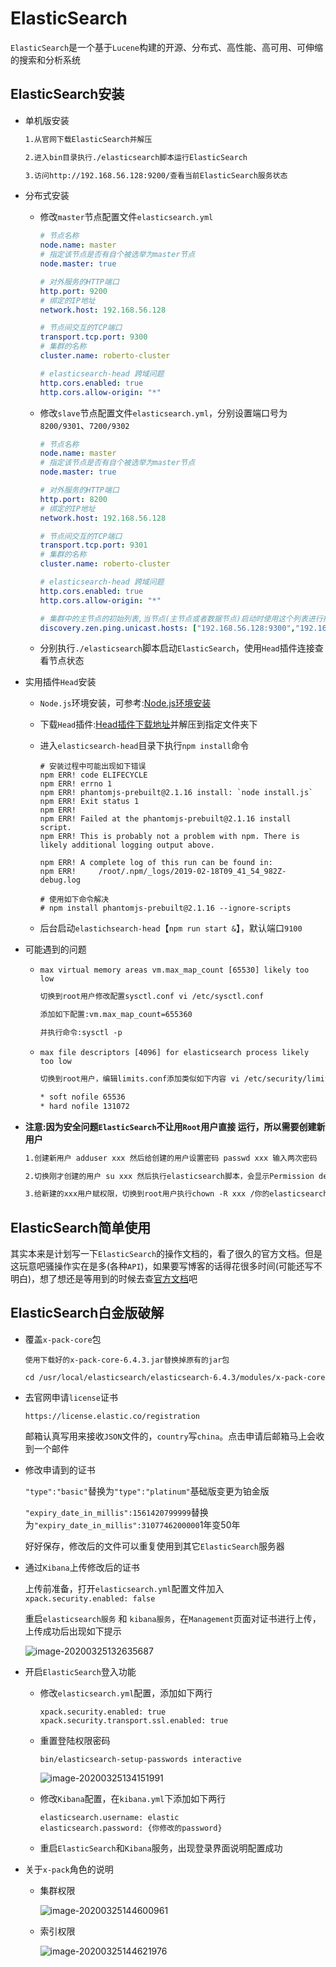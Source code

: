 # ElasticSearch

`ElasticSearch`是一个基于`Lucene`构建的开源、分布式、高性能、高可用、可伸缩的搜索和分析系统

## ElasticSearch安装

- 单机版安装

  ```reStructuredText
  1.从官网下载ElasticSearch并解压
  
  2.进入bin目录执行./elasticsearch脚本运行ElasticSearch
  
  3.访问http://192.168.56.128:9200/查看当前ElasticSearch服务状态
  ```

- 分布式安装

  - 修改`master`节点配置文件`elasticsearch.yml`

    ```yaml
    # 节点名称
    node.name: master
    # 指定该节点是否有自个被选举为master节点
    node.master: true
    
    # 对外服务的HTTP端口
    http.port: 9200
    # 绑定的IP地址
    network.host: 192.168.56.128
    
    # 节点间交互的TCP端口
    transport.tcp.port: 9300
    # 集群的名称
    cluster.name: roberto-cluster
    
    # elasticsearch-head 跨域问题
    http.cors.enabled: true
    http.cors.allow-origin: "*"
    ```

  - 修改`slave`节点配置文件`elasticsearch.yml`，分别设置端口号为`8200/9301`、`7200/9302`

    ```yaml
    # 节点名称
    node.name: master
    # 指定该节点是否有自个被选举为master节点
    node.master: true
    
    # 对外服务的HTTP端口
    http.port: 8200
    # 绑定的IP地址
    network.host: 192.168.56.128
    
    # 节点间交互的TCP端口
    transport.tcp.port: 9301
    # 集群的名称
    cluster.name: roberto-cluster
    
    # elasticsearch-head 跨域问题
    http.cors.enabled: true
    http.cors.allow-origin: "*"
    
    # 集群中的主节点的初始列表,当节点(主节点或者数据节点)启动时使用这个列表进行探测
    discovery.zen.ping.unicast.hosts: ["192.168.56.128:9300","192.168.56.128:9301","192.168.56.128:9302"]
    ```

  - 分别执行`./elasticsearch`脚本启动`ElasticSearch`，使用`Head`插件连接查看节点状态

- 实用插件`Head`安装

  - `Node.js`环境安装，可参考:[Node.js环境安装](https://github.com/RobertoHuang/RGP-LEARNING/blob/master/01.%E7%8E%AF%E5%A2%83%E9%85%8D%E7%BD%AE/%E5%9F%BA%E7%A1%80%E7%8E%AF%E5%A2%83%E5%AE%89%E8%A3%85%E6%95%99%E7%A8%8B.md)

  - 下载`Head`插件:[Head插件下载地址](https://github.com/mobz/elasticsearch-head)并解压到指定文件夹下

  - 进入`elasticsearch-head`目录下执行`npm install`命令

    ```shell
    # 安装过程中可能出现如下错误
    npm ERR! code ELIFECYCLE
    npm ERR! errno 1
    npm ERR! phantomjs-prebuilt@2.1.16 install: `node install.js`
    npm ERR! Exit status 1
    npm ERR!
    npm ERR! Failed at the phantomjs-prebuilt@2.1.16 install script.
    npm ERR! This is probably not a problem with npm. There is likely additional logging output above.
    
    npm ERR! A complete log of this run can be found in:
    npm ERR!     /root/.npm/_logs/2019-02-18T09_41_54_982Z-debug.log
    
    # 使用如下命令解决
    # npm install phantomjs-prebuilt@2.1.16 --ignore-scripts
    ```

  - 后台启动`elastichsearch-head`【`npm run start &`】，默认端口`9100`


- 可能遇到的问题

  - `max virtual memory areas vm.max_map_count [65530] likely too low`

    ```reStructuredText
    切换到root用户修改配置sysctl.conf vi /etc/sysctl.conf 
    
    添加如下配置:vm.max_map_count=655360
    
    并执行命令:sysctl -p
    ```

  - `max file descriptors [4096] for elasticsearch process likely too low`

    ```reStructuredText
    切换到root用户，编辑limits.conf添加类似如下内容 vi /etc/security/limits.conf
    
    * soft nofile 65536
    * hard nofile 131072
    ```

- **注意:因为安全问题`ElasticSearch`不让用`Root`用户直接 运行，所以需要创建新用户**

  ```reStructuredText
  1.创建新用户 adduser xxx 然后给创建的用户设置密码 passwd xxx 输入两次密码
  
  2.切换刚才创建的用户 su xxx 然后执行elasticsearch脚本，会显示Permission denied权限不足
  
  3.给新建的xxx用户赋权限，切换到root用户执行chown -R xxx /你的elasticsearch安装目录
  ```

## ElasticSearch简单使用

其实本来是计划写一下`ElasticSearch`的操作文档的，看了很久的官方文档。但是这玩意吧骚操作实在是多(各种`API`)，如果要写博客的话得花很多时间(可能还写不明白)，想了想还是等用到的时候去查[官方文档](https://www.elastic.co/guide/en/elasticsearch/reference/current/index.html)吧

## ElasticSearch白金版破解

- 覆盖`x-pack-core`包

    ```
    使用下载好的x-pack-core-6.4.3.jar替换掉原有的jar包
    
    cd /usr/local/elasticsearch/elasticsearch-6.4.3/modules/x-pack-core
    ```

- 去官网申请`license`证书

    ```
    https://license.elastic.co/registration
    ```

    邮箱认真写用来接收`JSON`文件的，`country`写`china`。点击申请后邮箱马上会收到一个邮件

- 修改申请到的证书

    `"type":"basic"`替换为`"type":"platinum"`基础版变更为铂金版

    `"expiry_date_in_millis":1561420799999`替换为`"expiry_date_in_millis":3107746200000`1年变50年

    好好保存，修改后的文件可以重复使用到其它`ElasticSearch`服务器

- 通过`Kibana`上传修改后的证书

    上传前准备，打开`elasticsearch.yml`配置文件加入`xpack.security.enabled: false`

    重启`elasticsearch服务` 和 `kibana服务`，在`Management`页面对证书进行上传，上传成功后出现如下提示

    ![image-20200325132635687](images/ElasticSearch学习笔记/image-20200325132635687.png)

- 开启`ElasticSearch`登入功能

    - 修改`elasticsearch.yml`配置，添加如下两行

        ```
        xpack.security.enabled: true
        xpack.security.transport.ssl.enabled: true
        ```

    - 重置登陆权限密码

        ```
        bin/elasticsearch-setup-passwords interactive
        ```

        ![image-20200325134151991](images/ElasticSearch学习笔记/image-20200325134151991.png)

    - 修改`Kibana`配置，在`kibana.yml`下添加如下两行

        ```
        elasticsearch.username: elastic
        elasticsearch.password: {你修改的password}
        ```

    - 重启`ElasticSearch`和`Kibana`服务，出现登录界面说明配置成功

- 关于`x-pack`角色的说明

    - 集群权限

        ![image-20200325144600961](images/ElasticSearch学习笔记/image-20200325144600961.png)

    - 索引权限

        ![image-20200325144621976](images/ElasticSearch学习笔记/image-20200325144621976.png)

